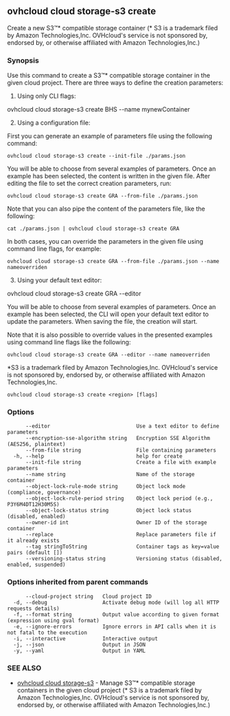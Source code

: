 ## ovhcloud cloud storage-s3 create

Create a new S3™* compatible storage container (* S3 is a trademark filed by Amazon Technologies,Inc. OVHcloud's service is not sponsored by, endorsed by, or otherwise affiliated with Amazon Technologies,Inc.)

### Synopsis

Use this command to create a S3™* compatible storage container in the given cloud project.
There are three ways to define the creation parameters:

1. Using only CLI flags:

  ovhcloud cloud storage-s3 create BHS --name mynewContainer

2. Using a configuration file:

  First you can generate an example of parameters file using the following command:

	ovhcloud cloud storage-s3 create --init-file ./params.json

  You will be able to choose from several examples of parameters. Once an example has been selected, the content is written in the given file.
  After editing the file to set the correct creation parameters, run:

	ovhcloud cloud storage-s3 create GRA --from-file ./params.json

  Note that you can also pipe the content of the parameters file, like the following:

	cat ./params.json | ovhcloud cloud storage-s3 create GRA

  In both cases, you can override the parameters in the given file using command line flags, for example:

	ovhcloud cloud storage-s3 create GRA --from-file ./params.json --name nameoverriden

3. Using your default text editor:

  ovhcloud cloud storage-s3 create GRA --editor

  You will be able to choose from several examples of parameters. Once an example has been selected, the CLI will open your
  default text editor to update the parameters. When saving the file, the creation will start.

  Note that it is also possible to override values in the presented examples using command line flags like the following:

	ovhcloud cloud storage-s3 create GRA --editor --name nameoverriden

*S3 is a trademark filed by Amazon Technologies,Inc. OVHcloud's service is not sponsored by, endorsed by, or otherwise affiliated with Amazon Technologies,Inc.


```
ovhcloud cloud storage-s3 create <region> [flags]
```

### Options

```
      --editor                            Use a text editor to define parameters
      --encryption-sse-algorithm string   Encryption SSE Algorithm (AES256, plaintext)
      --from-file string                  File containing parameters
  -h, --help                              help for create
      --init-file string                  Create a file with example parameters
      --name string                       Name of the storage container
      --object-lock-rule-mode string      Object lock mode (compliance, governance)
      --object-lock-rule-period string    Object lock period (e.g., P3Y6M4DT12H30M5S)
      --object-lock-status string         Object lock status (disabled, enabled)
      --owner-id int                      Owner ID of the storage container
      --replace                           Replace parameters file if it already exists
      --tag stringToString                Container tags as key=value pairs (default [])
      --versioning-status string          Versioning status (disabled, enabled, suspended)
```

### Options inherited from parent commands

```
      --cloud-project string   Cloud project ID
  -d, --debug                  Activate debug mode (will log all HTTP requests details)
  -f, --format string          Output value according to given format (expression using gval format)
  -e, --ignore-errors          Ignore errors in API calls when it is not fatal to the execution
  -i, --interactive            Interactive output
  -j, --json                   Output in JSON
  -y, --yaml                   Output in YAML
```

### SEE ALSO

* [ovhcloud cloud storage-s3](ovhcloud_cloud_storage-s3.md)	 - Manage S3™* compatible storage containers in the given cloud project (* S3 is a trademark filed by Amazon Technologies,Inc. OVHcloud's service is not sponsored by, endorsed by, or otherwise affiliated with Amazon Technologies,Inc.)

